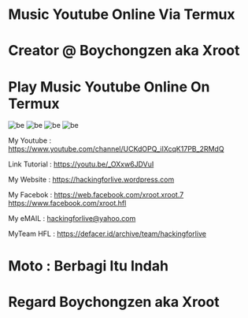 # Music Youtube Online Via Termux

# Creator @ Boychongzen aka Xroot

# Play Music Youtube Online On Termux  
![be](https://raw.githubusercontent.com/boychongzen18/mps-youtube-music-online/master/mpsyt.jpg)
![be](https://raw.githubusercontent.com/boychongzen18/mps-youtube-music-online/master/mpsyt1.jpg)
![be](https://raw.githubusercontent.com/boychongzen18/mps-youtube-music-online/master/mpsyt2.jpg)
![be](https://raw.githubusercontent.com/boychongzen18/mps-youtube-music-online/master/mpsyt3.jpg)


My Youtube    : https://www.youtube.com/channel/UCKdOPQ_iIXcqK17PB_2RMdQ

Link Tutorial : https://youtu.be/_OXxw6JDVuI

My Website    : https://hackingforlive.wordpress.com

My Facebok    : https://web.facebook.com/xroot.xroot.7
                https://www.facebook.com/xroot.hfl 

My eMAIL      : hackingforlive@yahoo.com

MyTeam HFL    : https://defacer.id/archive/team/hackingforlive

# Moto : Berbagi Itu Indah

# Regard Boychongzen aka Xroot
